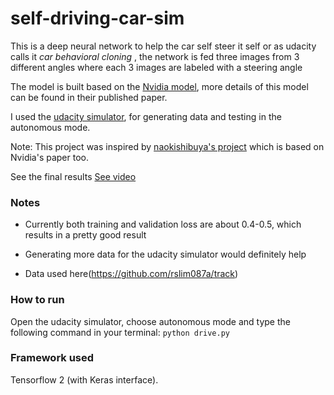 # self-driving-car-sim
This is a deep neural network to help the car self steer it self or as udacity calls it _car behavioral cloning_ ,
the network is fed three images from 3 different angles where each 3 images
are labeled with a steering angle

The model is built based on the [Nvidia model](https://developer.nvidia.com/blog/deep-learning-self-driving-cars/), more details of this model
can be found in their published paper.

I used the [udacity simulator](https://github.com/udacity/self-driving-car-sim), for generating data and testing in the autonomous
mode.

Note: This project was inspired by [naokishibuya's project](https://github.com/naokishibuya/car-behavioral-cloning) which is based on
Nvidia's paper too.

See the final results [See video](https://youtu.be/Dfoi3h3SETs)

### Notes
- Currently both training and validation loss are about 0.4-0.5, which results in a pretty good result

- Generating more data for the udacity simulator would definitely help

- Data used here(https://github.com/rslim087a/track)

### How to run
Open the udacity simulator, choose autonomous mode and type the following command in your terminal:
``python drive.py``

### Framework used
Tensorflow 2 (with Keras interface).
